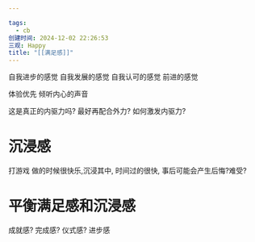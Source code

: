```yaml
---

tags:
  - cb
创建时间: 2024-12-02 22:26:53
三观: Happy
title: "[[满足感]]"
---
```

自我进步的感觉
自我发展的感觉
自我认可的感觉
前进的感觉

体验优先
倾听内心的声音

这是真正的内驱力吗?  最好再配合外力? 
如何激发内驱力? 

# 沉浸感

打游戏
做的时候很快乐,沉浸其中, 时间过的很快, 事后可能会产生后悔?难受? 


# 平衡满足感和沉浸感


成就感? 完成感? 仪式感? 进步感